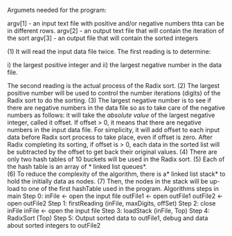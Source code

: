 
Argumets needed for the program:

argv[1] - an input text file with positive and/or negative numbers thta can be in different rows.
argv[2] - an output text file that will contain the iteration of the sort
argv[3] - an output file that will contain the sorted integers



(1) It will read the input data file twice.  The first reading is to determine:

i) the largest positive integer and 
ii) the largest negative number in the data file.  

The second reading is the actual process of the Radix sort.
(2) The largest positive number will be used to control the number iterations (digits) of the Radix sort to do the sorting.
(3)  The largest negative number is to see if there are negative numbers in the data file so as to take care of the negative numbers as follows: it will take the *absolute value* of the largest negative integer, called it offset.   If offset  > 0, it means that there are negative numbers in the input data file.  For simplicity, it will add offset to each input data before Radix sort process to take place, even if offset is zero. After Radix completing its sorting, if offset is > 0, each data in the sorted list will be subtracted by the offset to get back their original values. 
(4) There are only two hash tables of 10 buckets will be used in the Radix sort.
(5) Each of the hash table is an array of * linked list queues*. 		
(6) To reduce the complexity of the algorithm, there is a* linked list stack* to hold the initially data as nodes.
(7) Then, the nodes in the stack will be up-load  to one of the first hashTable used in the program.
Algorithms steps in main
Step 0: inFile <- open the input file 
	outFile1 <- open outFile1
outFile2 <- open outFile2
Step 1: firstReading (inFile, maxDigits, offSet) 
Step 2:  close inFile 
 inFile <- open the input file
Step 3: loadStack (inFile, Top)
Step 4: RadixSort (Top)
Step 5: Output sorted data to outFile1, debug and data about sorted integers to outFile2


